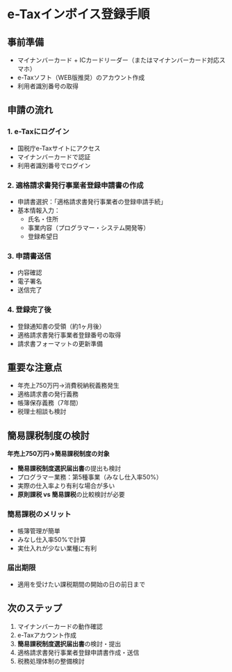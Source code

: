 # e-Taxインボイス登録手順

## 事前準備
- マイナンバーカード + ICカードリーダー（またはマイナンバーカード対応スマホ）
- e-Taxソフト（WEB版推奨）のアカウント作成
- 利用者識別番号の取得

## 申請の流れ

### 1. e-Taxにログイン
- 国税庁e-Taxサイトにアクセス
- マイナンバーカードで認証
- 利用者識別番号でログイン

### 2. 適格請求書発行事業者登録申請書の作成
- 申請書選択：「適格請求書発行事業者の登録申請手続」
- 基本情報入力：
  - 氏名・住所
  - 事業内容（プログラマー・システム開発等）
  - 登録希望日

### 3. 申請書送信
- 内容確認
- 電子署名
- 送信完了

### 4. 登録完了後
- 登録通知書の受領（約1ヶ月後）
- 適格請求書発行事業者登録番号の取得
- 請求書フォーマットの更新準備

## 重要な注意点
- 年売上750万円→消費税納税義務発生
- 適格請求書の発行義務
- 帳簿保存義務（7年間）
- 税理士相談も検討

## 簡易課税制度の検討
**年売上750万円→簡易課税制度の対象**
- **簡易課税制度選択届出書**の提出も検討
- プログラマー業務：第5種事業（みなし仕入率50%）
- 実際の仕入率より有利な場合が多い
- **原則課税 vs 簡易課税**の比較検討が必要

### 簡易課税のメリット
- 帳簿管理が簡単
- みなし仕入率50%で計算
- 実仕入れが少ない業種に有利

### 届出期限
- 適用を受けたい課税期間の開始の日の前日まで

## 次のステップ
1. マイナンバーカードの動作確認
2. e-Taxアカウント作成
3. **簡易課税制度選択届出書**の検討・提出
4. 適格請求書発行事業者登録申請書作成・送信
5. 税務処理体制の整備検討